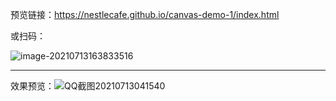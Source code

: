 预览链接：https://nestlecafe.github.io/canvas-demo-1/index.html

或扫码：

![image-20210713163833516](https://i.loli.net/2021/07/13/G95jCEiWdwHJDp2.png)

---

效果预览：![QQ截图20210713041540](https://i.loli.net/2021/07/13/xiMg6m34ItyoqRW.jpg)

